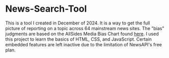 # News-Search-Tool

This is a tool I created in December of 2024. It is a way to get the full picture of reporting on a topic across 64 mainstream news sites. The "bias" judgments are based on the AllSides Media Bias Chart found [here]([url](https://www.allsides.com/media-bias/media-bias-chart)). I used this project to learn the basics of HTML, CSS, and JavaScript. Certain embedded features are left inactive due to the limitation of NewsAPI's free plan. 
